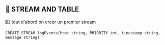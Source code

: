 ## :rocket: STREAM AND TABLE

:one: tout d'abord on creer un premier stream
```
CREATE STREAM logEvents(host string, PRIORITY int, timestamp string, message string)
```
